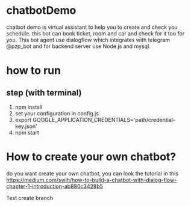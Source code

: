 # chatbotDemo

chatbot demo is virtual assistant to help you to create and check you schedule. this bot can book ticket, room and car and check for it too for you. This bot agent use dialogflow which integrates with telegram @pzp_bot and for backend server use Node.js and mysql.

# how to run

## step (with terminal)
1. npm install 
2. set your configuration in config.js
2. export GOOGLE_APPLICATION_CREDENTIALS='path/credential-key.json'
3. npm start

# How to create your own chatbot?

do you want create your own chatbot, you can look the tutorial in this https://medium.com/swlh/how-to-build-a-chatbot-with-dialog-flow-chapter-1-introduction-ab880c3428b5

Test create branch
